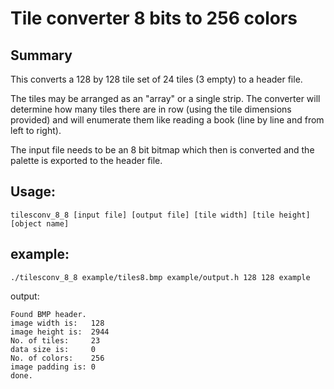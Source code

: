 # Tile converter 8 bits to 256 colors

## Summary

This converts a 128 by 128 tile set of 24 tiles (3 empty) to a header file.

The tiles may be arranged as an "array" or a single strip. The converter will determine how many tiles there are in row (using the tile dimensions provided) and will enumerate them like reading a book (line by line and from left to right).

The input file needs to be an 8 bit bitmap which then is converted and the palette is exported to the header file.

## Usage:

`tilesconv_8_8 [input file] [output file] [tile width] [tile height] [object name]`

## example:

`./tilesconv_8_8 example/tiles8.bmp example/output.h 128 128 example`

output:

```
Found BMP header.
image width is:   128
image height is:  2944
No. of tiles:     23
data size is:     0
No. of colors:    256
image padding is: 0
done.
```

